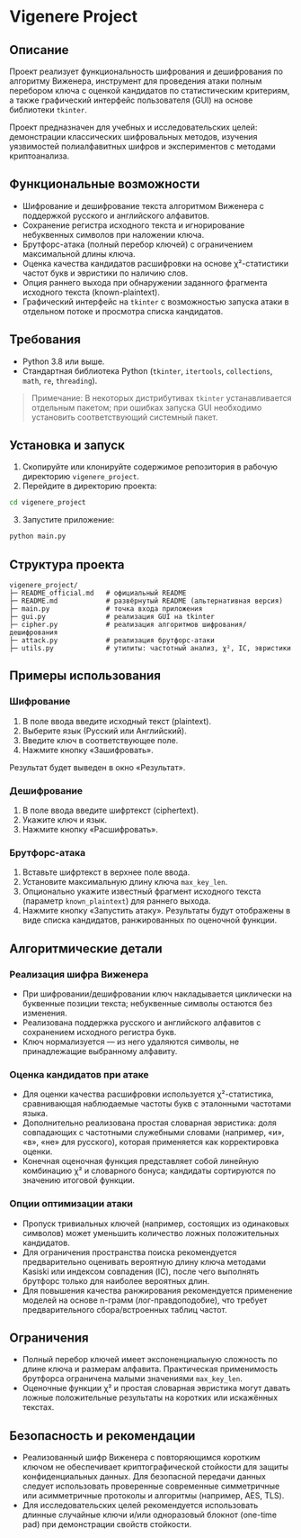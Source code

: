 # Vigenere Project

## Описание

Проект реализует функциональность шифрования и дешифрования по алгоритму Виженера, инструмент для проведения атаки полным перебором ключа с оценкой кандидатов по статистическим критериям, а также графический интерфейс пользователя (GUI) на основе библиотеки `tkinter`.

Проект предназначен для учебных и исследовательских целей: демонстрации классических шифровальных методов, изучения уязвимостей полиалфавитных шифров и экспериментов с методами криптоанализа.

## Функциональные возможности

* Шифрование и дешифрование текста алгоритмом Виженера с поддержкой русского и английского алфавитов.
* Сохранение регистра исходного текста и игнорирование небуквенных символов при наложении ключа.
* Брутфорс-атака (полный перебор ключей) с ограничением максимальной длины ключа.
* Оценка качества кандидатов расшифровки на основе χ²-статистики частот букв и эвристики по наличию слов.
* Опция раннего выхода при обнаружении заданного фрагмента исходного текста (known-plaintext).
* Графический интерфейс на `tkinter` с возможностью запуска атаки в отдельном потоке и просмотра списка кандидатов.

## Требования

* Python 3.8 или выше.
* Стандартная библиотека Python (`tkinter`, `itertools`, `collections`, `math`, `re`, `threading`).

> Примечание: В некоторых дистрибутивах `tkinter` устанавливается отдельным пакетом; при ошибках запуска GUI необходимо установить соответствующий системный пакет.

## Установка и запуск

1. Скопируйте или клонируйте содержимое репозитория в рабочую директорию `vigenere_project`.
2. Перейдите в директорию проекта:

```bash
cd vigenere_project
```

3. Запустите приложение:

```bash
python main.py
```

## Структура проекта

```
vigenere_project/
├─ README_official.md   # официальный README
├─ README.md            # развёрнутый README (альтернативная версия)
├─ main.py              # точка входа приложения
├─ gui.py               # реализация GUI на tkinter
├─ cipher.py            # реализация алгоритмов шифрования/дешифрования
├─ attack.py            # реализация брутфорс-атаки
├─ utils.py             # утилиты: частотный анализ, χ², IC, эвристики
```

## Примеры использования

### Шифрование

1. В поле ввода введите исходный текст (plaintext).
2. Выберите язык (Русский или Английский).
3. Введите ключ в соответствующее поле.
4. Нажмите кнопку «Зашифровать».

Результат будет выведен в окно «Результат».

### Дешифрование

1. В поле ввода введите шифртекст (ciphertext).
2. Укажите ключ и язык.
3. Нажмите кнопку «Расшифровать».

### Брутфорс-атака

1. Вставьте шифртекст в верхнее поле ввода.
2. Установите максимальную длину ключа `max_key_len`.
3. Опционально укажите известный фрагмент исходного текста (параметр `known_plaintext`) для раннего выхода.
4. Нажмите кнопку «Запустить атаку». Результаты будут отображены в виде списка кандидатов, ранжированных по оценочной функции.

## Алгоритмические детали

### Реализация шифра Виженера

* При шифровании/дешифровании ключ накладывается циклически на буквенные позиции текста; небуквенные символы остаются без изменения.
* Реализована поддержка русского и английского алфавитов с сохранением исходного регистра букв.
* Ключ нормализуется — из него удаляются символы, не принадлежащие выбранному алфавиту.

### Оценка кандидатов при атаке

* Для оценки качества расшифровки используется χ²-статистика, сравнивающая наблюдаемые частоты букв с эталонными частотами языка.
* Дополнительно реализована простая словарная эвристика: доля совпадающих с частотными служебными словами (например, «и», «в», «не» для русского), которая применяется как корректировка оценки.
* Конечная оценочная функция представляет собой линейную комбинацию χ² и словарного бонуса; кандидаты сортируются по значению итоговой функции.

### Опции оптимизации атаки

* Пропуск тривиальных ключей (например, состоящих из одинаковых символов) может уменьшить количество ложных положительных кандидатов.
* Для ограничения пространства поиска рекомендуется предварительно оценивать вероятную длину ключа методами Kasiski или индексом совпадения (IC), после чего выполнять брутфорс только для наиболее вероятных длин.
* Для повышения качества ранжирования рекомендуется применение моделей на основе n-грамм (лог-правдоподобие), что требует предварительного сбора/встроенных таблиц частот.

## Ограничения

* Полный перебор ключей имеет экспоненциальную сложность по длине ключа и размерам алфавита. Практическая применимость брутфорса ограничена малыми значениями `max_key_len`.
* Оценочные функции χ² и простая словарная эвристика могут давать ложные положительные результаты на коротких или искажённых текстах.

## Безопасность и рекомендации

* Реализованный шифр Виженера с повторяющимся коротким ключом не обеспечивает криптографической стойкости для защиты конфиденциальных данных. Для безопасной передачи данных следует использовать проверенные современные симметричные или асимметричные протоколы и алгоритмы (например, AES, TLS).
* Для исследовательских целей рекомендуется использовать длинные случайные ключи и/или одноразовый блокнот (one-time pad) при демонстрации свойств стойкости.


